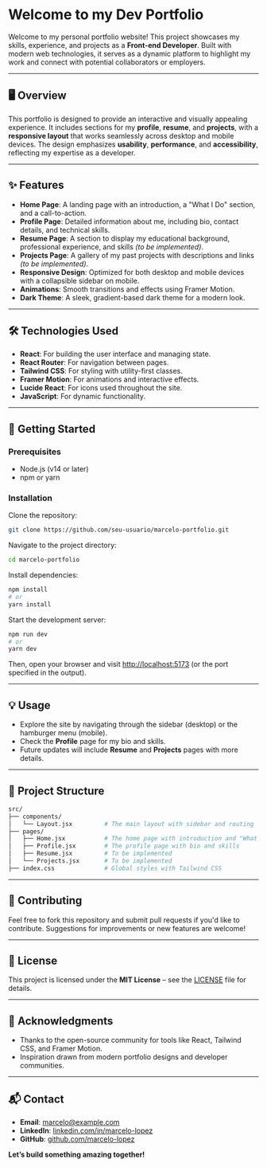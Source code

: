 # Welcome to my Dev Portfolio

Welcome to my personal portfolio website! This project showcases my skills, experience, and projects as a **Front-end Developer**. Built with modern web technologies, it serves as a dynamic platform to highlight my work and connect with potential collaborators or employers.

---

## 🖥️ Overview

This portfolio is designed to provide an interactive and visually appealing experience. It includes sections for my **profile**, **resume**, and **projects**, with a **responsive layout** that works seamlessly across desktop and mobile devices. The design emphasizes **usability**, **performance**, and **accessibility**, reflecting my expertise as a developer.

---

## ✨ Features

- **Home Page**: A landing page with an introduction, a "What I Do" section, and a call-to-action.
- **Profile Page**: Detailed information about me, including bio, contact details, and technical skills.
- **Resume Page**: A section to display my educational background, professional experience, and skills *(to be implemented)*.
- **Projects Page**: A gallery of my past projects with descriptions and links *(to be implemented)*.
- **Responsive Design**: Optimized for both desktop and mobile devices with a collapsible sidebar on mobile.
- **Animations**: Smooth transitions and effects using Framer Motion.
- **Dark Theme**: A sleek, gradient-based dark theme for a modern look.

---

## 🛠️ Technologies Used

- **React**: For building the user interface and managing state.
- **React Router**: For navigation between pages.
- **Tailwind CSS**: For styling with utility-first classes.
- **Framer Motion**: For animations and interactive effects.
- **Lucide React**: For icons used throughout the site.
- **JavaScript**: For dynamic functionality.

---

## 🚀 Getting Started

### Prerequisites

- Node.js (v14 or later)
- npm or yarn

### Installation

Clone the repository:

```bash
git clone https://github.com/seu-usuario/marcelo-portfolio.git
```

Navigate to the project directory:

```bash
cd marcelo-portfolio
```

Install dependencies:

```bash
npm install
# or
yarn install
```

Start the development server:

```bash
npm run dev
# or
yarn dev
```

Then, open your browser and visit [http://localhost:5173](http://localhost:5173) (or the port specified in the output).

---

## 💡 Usage

- Explore the site by navigating through the sidebar (desktop) or the hamburger menu (mobile).
- Check the **Profile** page for my bio and skills.
- Future updates will include **Resume** and **Projects** pages with more details.

---

## 📁 Project Structure

```bash
src/
├── components/
│   └── Layout.jsx         # The main layout with sidebar and routing
├── pages/
│   ├── Home.jsx           # The home page with introduction and "What I Do"
│   ├── Profile.jsx        # The profile page with bio and skills
│   ├── Resume.jsx         # To be implemented
│   └── Projects.jsx       # To be implemented
├── index.css              # Global styles with Tailwind CSS
```

---

## 🤝 Contributing

Feel free to fork this repository and submit pull requests if you'd like to contribute. Suggestions for improvements or new features are welcome!

---

## 📜 License

This project is licensed under the **MIT License** – see the [LICENSE](LICENSE) file for details.

---

## 🙏 Acknowledgments

- Thanks to the open-source community for tools like React, Tailwind CSS, and Framer Motion.
- Inspiration drawn from modern portfolio designs and developer communities.

---

## 📬 Contact

- **Email**: marcelo@example.com  
- **LinkedIn**: [linkedin.com/in/marcelo-lopez](https://linkedin.com/in/marcelo-lopez)  
- **GitHub**: [github.com/marcelo-lopez](https://github.com/marcelo-lopez)  

**Let’s build something amazing together!**